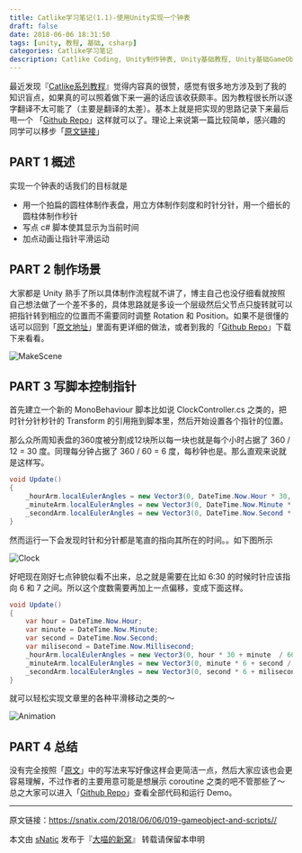 ```yaml
---
title: Catlike学习笔记(1.1)-使用Unity实现一个钟表
draft: false
date: 2018-06-06 18:31:50
tags: [unity, 教程, 基础, csharp]
categories: Catlike学习笔记
description: Catlike Coding, Unity制作钟表, Unity基础教程, Unity基础GameObject使用
---
```


最近发现『[Catlike系列教程](https://catlikecoding.com/unity/tutorials/)』觉得内容真的很赞，感觉有很多地方涉及到了我的知识盲点，如果真的可以照着做下来一遍的话应该收获颇丰。因为教程很长所以逐字翻译不太可能了（主要是翻译的太差）。基本上就是把实现的思路记录下来最后甩一个 「[Github Repo](https://github.com/sNaticY/CatlikePractice)」这样就可以了。理论上来说第一篇比较简单，感兴趣的同学可以移步「[原文链接](https://catlikecoding.com/unity/tutorials/basics/game-objects-and-scripts/)」

<!--more-->

## PART 1 概述

实现一个钟表的话我们的目标就是

* 用一个拍扁的圆柱体制作表盘，用立方体制作刻度和时针分针，用一个细长的圆柱体制作秒针
* 写点 c# 脚本使其显示为当前时间
* 加点动画让指针平滑运动

## PART 2 制作场景

大家都是 Unity 熟手了所以具体制作流程就不讲了，博主自己也没仔细看就按照自己想法做了一个差不多的，具体思路就是多设一个层级然后父节点只旋转就可以把指针转到相应的位置而不需要同时调整 Rotation 和 Position。如果不是很懂的话可以回到「[原文地址](https://catlikecoding.com/unity/tutorials/basics/game-objects-and-scripts/)」里面有更详细的做法，或者到我的「[Github Repo](https://github.com/sNaticY/CatlikePractice)」下载下来看看。

![MakeScene](https://blog-1301118239.cos.eu-frankfurt.myqcloud.com/Images/2018060801.png)

## PART 3 写脚本控制指针

首先建立一个新的 MonoBehaviour 脚本比如说 ClockController.cs 之类的，把时针分针秒针的 Transform 的引用拖到脚本里，然后开始设置各个指针的位置。

那么众所周知表盘的360度被分割成12块所以每一块也就是每个小时占据了 360 / 12 = 30 度。同理每分钟占据了 360 / 60 = 6 度，每秒钟也是。那么直观来说就是这样写。

``` csharp
void Update()
{
	_hourArm.localEulerAngles = new Vector3(0, DateTime.Now.Hour * 30, 0);
	_minuteArm.localEulerAngles = new Vector3(0, DateTime.Now.Minute * 6, 0);
	_secondArm.localEulerAngles = new Vector3(0, DateTime.Now.Second * 6, 0);
}
```

然而运行一下会发现时针和分针都是笔直的指向其所在的时间。。如下图所示

![Clock](https://blog-1301118239.cos.eu-frankfurt.myqcloud.com/Images/2018060802.png)

好吧现在刚好七点钟貌似看不出来，总之就是需要在比如 6:30 的时候时针应该指向 6 和 7 之间。所以这个度数需要再加上一点偏移，变成下面这样。

```csharp
void Update()
{
	var hour = DateTime.Now.Hour;
	var minute = DateTime.Now.Minute;
	var second = DateTime.Now.Second;
	var milisecond = DateTime.Now.Millisecond;
	_hourArm.localEulerAngles = new Vector3(0, hour * 30 + minute  / 60f * 30f, 0);
	_minuteArm.localEulerAngles = new Vector3(0, minute * 6 + second / 60f * 6f, 0);
	_secondArm.localEulerAngles = new Vector3(0, second * 6 + milisecond / 1000f * 6f, 0);
}
```

就可以轻松实现文章里的各种平滑移动之类的～

![Animation](https://blog-1301118239.cos.eu-frankfurt.myqcloud.com/Images/2018060803.gif)

## PART 4 总结

没有完全按照「[原文](https://catlikecoding.com/unity/tutorials/basics/game-objects-and-scripts/)」中的写法来写好像这样会更简洁一点，然后大家应该也会更容易理解，不过作者的主要用意可能是想展示 coroutine 之类的吧不管那些了～总之大家可以进入「[Github Repo](https://github.com/sNaticY/CatlikePractice)」查看全部代码和运行 Demo。

---

原文链接：https://snatix.com/2018/06/06/019-gameobject-and-scripts//

本文由 [sNatic](https://github.com/sNaticY) 发布于『[大喵的新窝](https://snatix.com)』 转载请保留本申明
